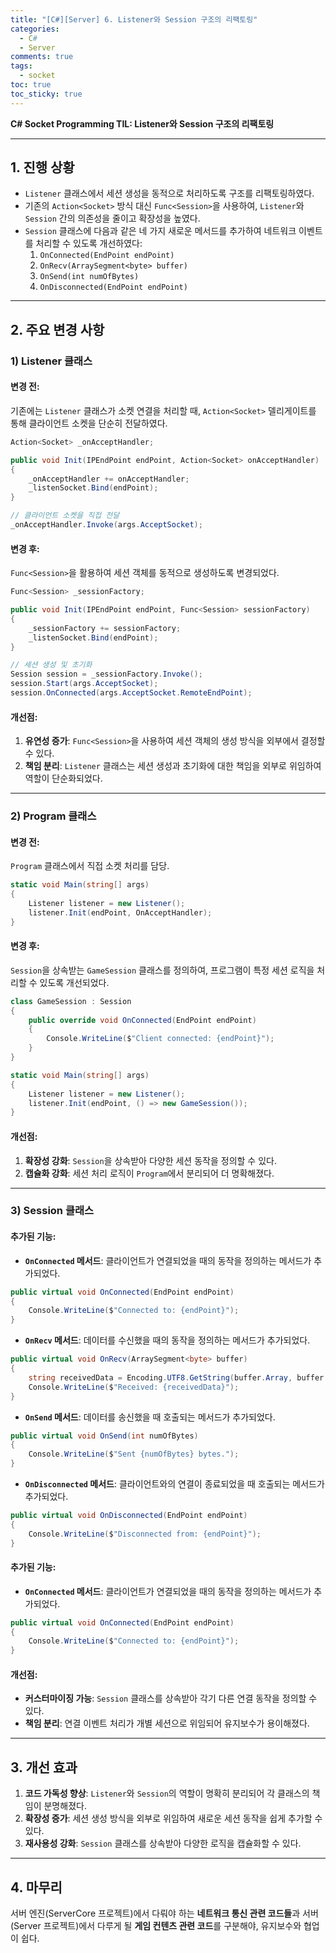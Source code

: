 ```yaml
---
title: "[C#][Server] 6. Listener와 Session 구조의 리팩토링"
categories:
  - C#
  - Server
comments: true
tags:
  - socket
toc: true
toc_sticky: true
---
```

**C# Socket Programming TIL: Listener와 Session 구조의 리팩토링**

---

## 1. 진행 상황

- `Listener` 클래스에서 세션 생성을 동적으로 처리하도록 구조를 리팩토링하였다.
- 기존의 `Action<Socket>` 방식 대신 `Func<Session>`을 사용하여, `Listener`와 `Session` 간의 의존성을 줄이고 확장성을 높였다.
- `Session` 클래스에 다음과 같은 네 가지 새로운 메서드를 추가하여 네트워크 이벤트를 처리할 수 있도록 개선하였다:
    1. `OnConnected(EndPoint endPoint)`
    2. `OnRecv(ArraySegment<byte> buffer)`
    3. `OnSend(int numOfBytes)`
    4. `OnDisconnected(EndPoint endPoint)`

---

## 2. 주요 변경 사항

### **1) Listener 클래스**

#### 변경 전:

기존에는 `Listener` 클래스가 소켓 연결을 처리할 때, `Action<Socket>` 델리게이트를 통해 클라이언트 소켓을 단순히 전달하였다.

```csharp
Action<Socket> _onAcceptHandler;

public void Init(IPEndPoint endPoint, Action<Socket> onAcceptHandler)
{
    _onAcceptHandler += onAcceptHandler;
    _listenSocket.Bind(endPoint);
}

// 클라이언트 소켓을 직접 전달
_onAcceptHandler.Invoke(args.AcceptSocket);
```

#### 변경 후:

`Func<Session>`을 활용하여 세션 객체를 동적으로 생성하도록 변경되었다.

```csharp
Func<Session> _sessionFactory;

public void Init(IPEndPoint endPoint, Func<Session> sessionFactory)
{
    _sessionFactory += sessionFactory;
    _listenSocket.Bind(endPoint);
}

// 세션 생성 및 초기화
Session session = _sessionFactory.Invoke();
session.Start(args.AcceptSocket);
session.OnConnected(args.AcceptSocket.RemoteEndPoint);
```

#### 개선점:

1. **유연성 증가**: `Func<Session>`을 사용하여 세션 객체의 생성 방식을 외부에서 결정할 수 있다.
2. **책임 분리**: `Listener` 클래스는 세션 생성과 초기화에 대한 책임을 외부로 위임하여 역할이 단순화되었다.

---

### **2) Program 클래스**

#### 변경 전:

`Program` 클래스에서 직접 소켓 처리를 담당.

```csharp
static void Main(string[] args)
{
    Listener listener = new Listener();
    listener.Init(endPoint, OnAcceptHandler);
}
```

#### 변경 후:

`Session`을 상속받는 `GameSession` 클래스를 정의하여, 프로그램이 특정 세션 로직을 처리할 수 있도록 개선되었다.

```csharp
class GameSession : Session
{
    public override void OnConnected(EndPoint endPoint)
    {
        Console.WriteLine($"Client connected: {endPoint}");
    }
}

static void Main(string[] args)
{
    Listener listener = new Listener();
    listener.Init(endPoint, () => new GameSession());
}
```

#### 개선점:

1. **확장성 강화**: `Session`을 상속받아 다양한 세션 동작을 정의할 수 있다.
2. **캡슐화 강화**: 세션 처리 로직이 `Program`에서 분리되어 더 명확해졌다.

---

### **3) Session 클래스**

#### 추가된 기능:

- **`OnConnected` 메서드**: 클라이언트가 연결되었을 때의 동작을 정의하는 메서드가 추가되었다.

```csharp
public virtual void OnConnected(EndPoint endPoint)
{
    Console.WriteLine($"Connected to: {endPoint}");
}
```

- **`OnRecv` 메서드**: 데이터를 수신했을 때의 동작을 정의하는 메서드가 추가되었다.

```csharp
public virtual void OnRecv(ArraySegment<byte> buffer)
{
    string receivedData = Encoding.UTF8.GetString(buffer.Array, buffer.Offset, buffer.Count);
    Console.WriteLine($"Received: {receivedData}");
}
```

- **`OnSend` 메서드**: 데이터를 송신했을 때 호출되는 메서드가 추가되었다.

```csharp
public virtual void OnSend(int numOfBytes)
{
    Console.WriteLine($"Sent {numOfBytes} bytes.");
}
```

- **`OnDisconnected` 메서드**: 클라이언트와의 연결이 종료되었을 때 호출되는 메서드가 추가되었다.

```csharp
public virtual void OnDisconnected(EndPoint endPoint)
{
    Console.WriteLine($"Disconnected from: {endPoint}");
}
```

#### 추가된 기능:

- **`OnConnected` 메서드**: 클라이언트가 연결되었을 때의 동작을 정의하는 메서드가 추가되었다.

```csharp
public virtual void OnConnected(EndPoint endPoint)
{
    Console.WriteLine($"Connected to: {endPoint}");
}
```

#### 개선점:

- **커스터마이징 가능**: `Session` 클래스를 상속받아 각기 다른 연결 동작을 정의할 수 있다.
- **책임 분리**: 연결 이벤트 처리가 개별 세션으로 위임되어 유지보수가 용이해졌다.

---

## 3. 개선 효과

1. **코드 가독성 향상**: `Listener`와 `Session`의 역할이 명확히 분리되어 각 클래스의 책임이 분명해졌다.
2. **확장성 증가**: 세션 생성 방식을 외부로 위임하여 새로운 세션 동작을 쉽게 추가할 수 있다.
3. **재사용성 강화**: `Session` 클래스를 상속받아 다양한 로직을 캡슐화할 수 있다.

---

## 4. 마무리

서버 엔진(ServerCore 프로젝트)에서 다뤄야 하는 **네트워크 통신 관련 코드들**과 서버(Server 프로젝트)에서 다루게 될 **게임 컨텐츠 관련 코드**를 구분해야, 유지보수와 협업이 쉽다.